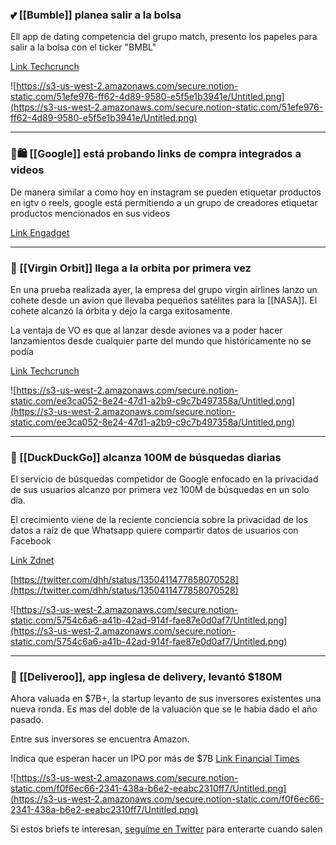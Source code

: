 ### 💕 [[Bumble]] planea salir a la bolsa

Ell app de dating competencia del grupo match, presento los papeles para salir a la bolsa con el ticker "BMBL"

[Link Techcrunch](https://t.ly/62yG)

![https://s3-us-west-2.amazonaws.com/secure.notion-static.com/51efe976-ff62-4d89-9580-e5f5e1b3941e/Untitled.png](https://s3-us-west-2.amazonaws.com/secure.notion-static.com/51efe976-ff62-4d89-9580-e5f5e1b3941e/Untitled.png)

---

### 🔗🛍️ [[Google]] está probando links de compra integrados a videos

De manera similar a como hoy en instagram se pueden etiquetar productos en igtv o reels, google está permitiendo a un grupo de creadores etiquetar productos mencionados en sus videos

[Link Engadget](https://t.ly/UHd2)

---

### 🚀 [[Virgin Orbit]] llega a la orbita por primera vez

En una prueba realizada ayer, la empresa del grupo virgin airlines lanzo un cohete desde un avion que llevaba pequeños satélites para la [[NASA]]. El cohete alcanzó la órbita y dejo la carga exitosamente.

La ventaja de VO es que al lanzar desde aviones va a poder hacer lanzamientos desde cualquier parte del mundo que históricamente no se podía

[Link Techcrunch](https://t.ly/rWxY)

![https://s3-us-west-2.amazonaws.com/secure.notion-static.com/ee3ca052-8e24-47d1-a2b9-c9c7b497358a/Untitled.png](https://s3-us-west-2.amazonaws.com/secure.notion-static.com/ee3ca052-8e24-47d1-a2b9-c9c7b497358a/Untitled.png)

---

### 🔎 [[DuckDuckGo]] alcanza 100M de búsquedas diarias

El servicio de búsquedas competidor de Google enfocado en la privacidad de sus usuarios alcanzo por primera vez 100M de búsquedas en un solo dia.

El crecimiento viene de la reciente conciencia sobre la privacidad de los datos a raíz de que Whatsapp quiere compartir datos de usuarios con Facebook

[Link Zdnet](https://www.zdnet.com/article/duckduckgo-surpasses-100-million-daily-search-queries-for-the-first-time/)

[](https://twitter.com/dhh/status/1350411477858070528)[https://twitter.com/dhh/status/1350411477858070528](https://twitter.com/dhh/status/1350411477858070528)

![https://s3-us-west-2.amazonaws.com/secure.notion-static.com/5754c6a6-a41b-42ad-914f-fae87e0d0af7/Untitled.png](https://s3-us-west-2.amazonaws.com/secure.notion-static.com/5754c6a6-a41b-42ad-914f-fae87e0d0af7/Untitled.png)

---

### 🚴 [[Deliveroo]], app inglesa de delivery, levantó $180M

Ahora valuada en $7B+, la startup levanto de sus inversores existentes una nueva ronda. Es mas del doble de la valuación que se le habia dado el año pasado.

Entre sus inversores se encuentra Amazon.

Indica que esperan hacer un IPO por más de $7B [Link Financial Times](https://t.ly/Ko1P)

![https://s3-us-west-2.amazonaws.com/secure.notion-static.com/f0f6ec66-2341-438a-b6e2-eeabc2310ff7/Untitled.png](https://s3-us-west-2.amazonaws.com/secure.notion-static.com/f0f6ec66-2341-438a-b6e2-eeabc2310ff7/Untitled.png)

Si estos briefs te interesan, [seguíme en Twitter](http://twitter.com/ferminrp) para enterarte cuando salen